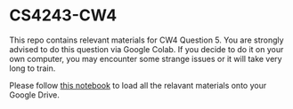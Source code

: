 # CS4243-CW4
This repo contains relevant materials for CW4 Question 5. You are strongly advised to do this question via Google Colab. If you decide to do it on your own computer, you may encounter some strange issues or it will take very long to train.

Please follow [this notebook](https://colab.research.google.com/drive/1RN3HFlez99ZveYfSMBjU598cfLTiZwQ_?usp=sharing) to load all the relavant materials onto your Google Drive.
